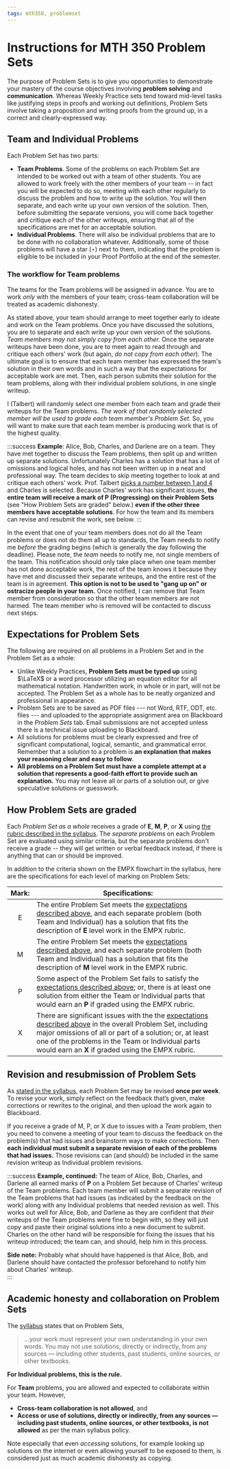 ```yaml
---
tags: mth350, problemset
---
```


# Instructions for MTH 350 Problem Sets 

The purpose of Problem Sets is to give you opportunities to demonstrate your mastery of the course objectives involving **problem solving** and **communication**. Whereas Weekly Practice sets tend toward mid-level tasks like justifying steps in proofs and working out definitions, Problem Sets involve taking a proposition and writing proofs from the ground up, in a correct and clearly-expressed way.

## Team and Individual Problems 

Each Problem Set has two parts: 
+ **Team Problems**. Some of the problems on each Problem Set are intended to be worked out with a team of other students. You are allowed to work freely with the other members of your team -- in fact you will be expected to do so, meeting with each other regularly to discuss the problem and how to write up the solution. You will then separate, and each write up your own version of the solution. Then, before submitting the separate versions, you will come back together and critique each of the other writeups, ensuring that all of the specifications are met for an acceptable solution. 
+ **Individual Problems**.  There will also be  individual problems that are to be done with no collaboration whatever. Additionally, some of those problems will have a star ($\star$) next to them, indicating that the problem is eligible to be included in your Proof Portfolio at the end of the semester. 

### The workflow for Team problems

The teams for the Team problems will be assigned in advance. You are to work *only* with the members of your team; cross-team collaboration will be treated as academic dishonesty. 

As stated above, your team should arrange to meet together early to ideate and work on the Team problems. Once you have discussed the solutions, you are to separate and each write up your own version of the solutions. *Team members may not simply copy from each other.* Once the separate writeups have been done, you are to meet again to read through and critique each others' work (but again, *do not copy from each other*). The ultimate goal is to ensure that each team member has expressed the team's solution in their own words and in such a way that the expectations for acceptable work are met. Then, each person submits their solution for the team problems, along with their individual problem solutions, in one single writeup. 

I (Talbert) will randomly select one member from each team and grade their writeups for the Team problems. *The work of that randomly selected member will be used to grade each team member's Problem Set*. So, you will want to make sure that each team member is producing work that is of the highest quality.

:::success
**Example**: Alice, Bob, Charles, and Darlene are on a team. They have met together to discuss the Team problems, then split up and written up separate solutions. Unfortunately Charles has a solution that has a lot of omissions and logical holes, and has not been written up in a neat and professional way. The team decides to skip meeting together to look at and critique each others' work. Prof. Talbert [picks a number between 1 and 4](https://numbergenerator.org/randomnumbergenerator/1-4) and Charles is selected. Because Charles' work has significant issues, **the entire team will receive a mark of P (Progressing) on their Problem Sets** (see "How Problem Sets are graded" below.) **even if the other three members have acceptable solutions**. For how the team and its members can revise and resubmit the work, see below. 
:::

In the event that one of your team members does not do all the Team problems or does not do them all up to standards, the Team needs to notify me *before* the grading begins (which is generally the day following the deadline). Please note, the *team* needs to notify me, not single members of the team. This notification should only take place when one team member has not done acceptable work, the rest of the team knows it because they have met and discussed their separate writeups, and the entire rest of the team is in agreement. **This option is not to be used to "gang up on" or ostracize people in your team.** Once notified, I can remove that Team member from consideration so that the other team members are not harmed. The team member who is removed will be contacted to discuss next steps.



## Expectations for Problem Sets 

The following are required on all problems in a Problem Set and in the Problem Set as a whole: 

+ Unlike Weekly Practices, **Problem Sets must be typed up** using $\LaTeX$ or a word processor utilizing an equation editor for all mathematical notation. Handwritten work, in whole or in part, will not be accepted. The Problem Set as a whole has to be neatly organized and professional in appearance. 
+ Problem Sets are to be saved as PDF files --- not Word, RTF, ODT, etc. files --- and uploaded to the appropriate assignment area on Blackboard in the *Problem Sets* tab. Email submissions are not accepted unless there is a technical issue uploading to Blackboard. 
+ All solutions for problems must be clearly expressed and free of significant computational, logical, semantic, and grammatical error. Remember that a solution to a problem is **an explanation that makes your reasoning clear and easy to follow**. 
+ **All problems on a Problem Set must have a complete attempt at a solution that represents a good-faith effort to provide such an explanation.** You may not leave all or parts of a solution out, or give speculative solutions or guesswork. 




## How Problem Sets are graded 

Each *Problem Set as a whole* receives a grade of **E**, **M**, **P**, or **X** using [the rubric described in the syllabus](https://hackmd.io/@rtalbert235/HyqkgcE0P#How-are-individual-assignments-graded). The *separate problems* on each Problem Set are evaluated using similar criteria, but the separate problems don't receive a grade -- they will get written or verbal feedback instead, if there is anything that can or should be improved. 





In addition to the criteria shown on the EMPX flowchart in the syllabus, here are the specifications for each level of marking on Problem Sets: 

| Mark: | Specifications: | 
|:-----: | -------- | 
| E | The entire Problem Set meets the [expectations described above](https://hackmd.io/K_t8pP2dSPyddM2d45xsyg#Expectations-for-Problem-Sets), and each separate problem (both Team and Individual) has a solution that fits the description of **E** level work in the EMPX rubric. 
| M | The entire Problem Set meets the [expectations described above](https://hackmd.io/K_t8pP2dSPyddM2d45xsyg#Expectations-for-Problem-Sets), and each separate problem (both Team and Individual) has a solution that fits the description of **M** level work in the EMPX rubric. 
| P | Some aspect of the Problem Set fails to satisfy the [expectations described above](https://hackmd.io/K_t8pP2dSPyddM2d45xsyg#Expectations-for-Problem-Sets); or, there is at least one solution from either the Team or Individual parts that would earn an **P** if graded using the EMPX rubric. 
| X | There are significant issues with the the [expectations described above](https://hackmd.io/K_t8pP2dSPyddM2d45xsyg#Expectations-for-Problem-Sets) in the overall Problem Set, including major omissions of all or part of a solution; or, at least one of the problems in the Team or Individual parts would earn an **X** if graded using the EMPX rubric. 

## Revision and resubmission of Problem Sets 

As [stated in the syllabus](https://hackmd.io/@rtalbert235/HyqkgcE0P#How-do-I-revise-and-resubmit-my-work), each Problem Set may be revised **once per week**. To revise your work, simply reflect on the feedback that’s given, make corrections or rewrites to the original, and then upload the work again to Blackboard.

If you receive a grade of M, P, or X due to issues with a *Team* problem, then you need to convene a meeting of your team to discuss the feedback on the problem(s) that had issues and brainstorm ways to make corrections. Then **each individual must submit a separate revision of each of the problems that had issues.** Those revisions can (and should) be included in the same revision writeup as Individual problem revisions. 

:::success
**Example, continued:** The team of Alice, Bob, Charles, and Darlene all earned marks of **P** on a Problem Set because of Charles' writeup of the Team problems. Each team member will submit a separate revision of the Team problems that had issues (as indicated by the feedback on the work) along with any Individual problems that needed revision as well. This works out well for Alice, Bob, and Darlene as they are confident that *their* writeups of the Team problems were fine to begin with, so they will just copy and paste their original solutions into a new document to submit. Charles on the other hand will be responsible for fixing the issues that his writeup introduced; the team can, and should, help him in this process. 

**Side note:** Probably what should have happened is that Alice, Bob, and Darlene should have contacted the professor beforehand to notify him about Charles' writeup.  
:::

## Academic honesty and collaboration on Problem Sets

The [syllabus](https://hackmd.io/@rtalbert235/HyqkgcE0P#Collaboration-and-academic-honesty) states that on Problem Sets, 

>...your work must represent your own understanding in your own words. You may not use solutions, directly or indirectly, from any sources — including other students, past students, online sources, or other textbooks.

**For Individual problems, this is the rule.** 

For **Team** problems, you are allowed and expected to collaborate within your team. However,

* **Cross-team collaboration is not allowed**, and 
* **Access or use of solutions, directly or indirectly, from any sources — including past students, online sources, or other textbooks, is not allowed** as per the main syllabus policy. 

Note especially that even *accessing* solutions, for example looking up solutions on the internet or even allowing yourself to be exposed to them, is considered just as much academic dishonesty as copying. 